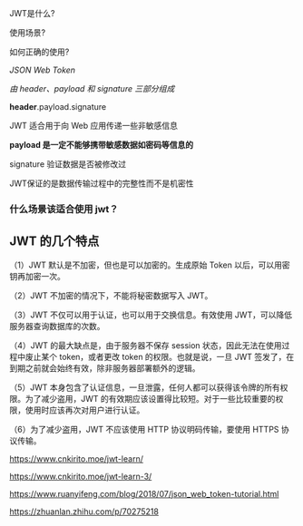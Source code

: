 JWT是什么?

使用场景?

如何正确的使用?

*JSON Web Token* 

*由 header、payload 和 signature 三部分组成*

**header**.payload.signature

JWT 适合用于向 Web 应用传递一些非敏感信息

**payload 是一定不能够携带敏感数据如密码等信息的**

signature 验证数据是否被修改过

JWT保证的是数据传输过程中的完整性而不是机密性



### 什么场景该适合使用 jwt？



## JWT 的几个特点

（1）JWT 默认是不加密，但也是可以加密的。生成原始 Token 以后，可以用密钥再加密一次。

（2）JWT 不加密的情况下，不能将秘密数据写入 JWT。

（3）JWT 不仅可以用于认证，也可以用于交换信息。有效使用 JWT，可以降低服务器查询数据库的次数。

（4）JWT 的最大缺点是，由于服务器不保存 session 状态，因此无法在使用过程中废止某个 token，或者更改 token 的权限。也就是说，一旦 JWT 签发了，在到期之前就会始终有效，除非服务器部署额外的逻辑。

（5）JWT 本身包含了认证信息，一旦泄露，任何人都可以获得该令牌的所有权限。为了减少盗用，JWT 的有效期应该设置得比较短。对于一些比较重要的权限，使用时应该再次对用户进行认证。

（6）为了减少盗用，JWT 不应该使用 HTTP 协议明码传输，要使用 HTTPS 协议传输。



https://www.cnkirito.moe/jwt-learn/

https://www.cnkirito.moe/jwt-learn-3/

https://www.ruanyifeng.com/blog/2018/07/json_web_token-tutorial.html

https://zhuanlan.zhihu.com/p/70275218